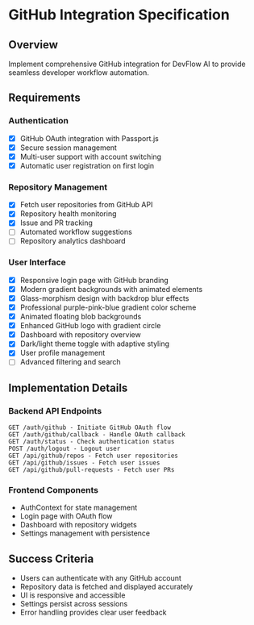 # GitHub Integration Specification

## Overview
Implement comprehensive GitHub integration for DevFlow AI to provide seamless developer workflow automation.

## Requirements

### Authentication
- [x] GitHub OAuth integration with Passport.js
- [x] Secure session management
- [x] Multi-user support with account switching
- [x] Automatic user registration on first login

### Repository Management
- [x] Fetch user repositories from GitHub API
- [x] Repository health monitoring
- [x] Issue and PR tracking
- [ ] Automated workflow suggestions
- [ ] Repository analytics dashboard

### User Interface
- [x] Responsive login page with GitHub branding
- [x] Modern gradient backgrounds with animated elements
- [x] Glass-morphism design with backdrop blur effects
- [x] Professional purple-pink-blue gradient color scheme
- [x] Animated floating blob backgrounds
- [x] Enhanced GitHub logo with gradient circle
- [x] Dashboard with repository overview
- [x] Dark/light theme toggle with adaptive styling
- [x] User profile management
- [ ] Advanced filtering and search

## Implementation Details

### Backend API Endpoints
```
GET /auth/github - Initiate GitHub OAuth flow
GET /auth/github/callback - Handle OAuth callback
GET /auth/status - Check authentication status
POST /auth/logout - Logout user
GET /api/github/repos - Fetch user repositories
GET /api/github/issues - Fetch user issues
GET /api/github/pull-requests - Fetch user PRs
```

### Frontend Components
- AuthContext for state management
- Login page with OAuth flow
- Dashboard with repository widgets
- Settings management with persistence

## Success Criteria
- Users can authenticate with any GitHub account
- Repository data is fetched and displayed accurately
- UI is responsive and accessible
- Settings persist across sessions
- Error handling provides clear user feedback